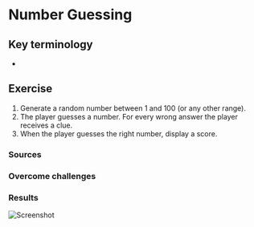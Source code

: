 # Number Guessing
 


## Key terminology

* 

## Exercise

1. Generate a random number between 1 and 100 (or any other range).
2. The player guesses a number. For every wrong answer the player receives a clue.
3. When the player guesses the right number, display a score.


### Sources


### Overcome challenges

### Results


![Screenshot]()

